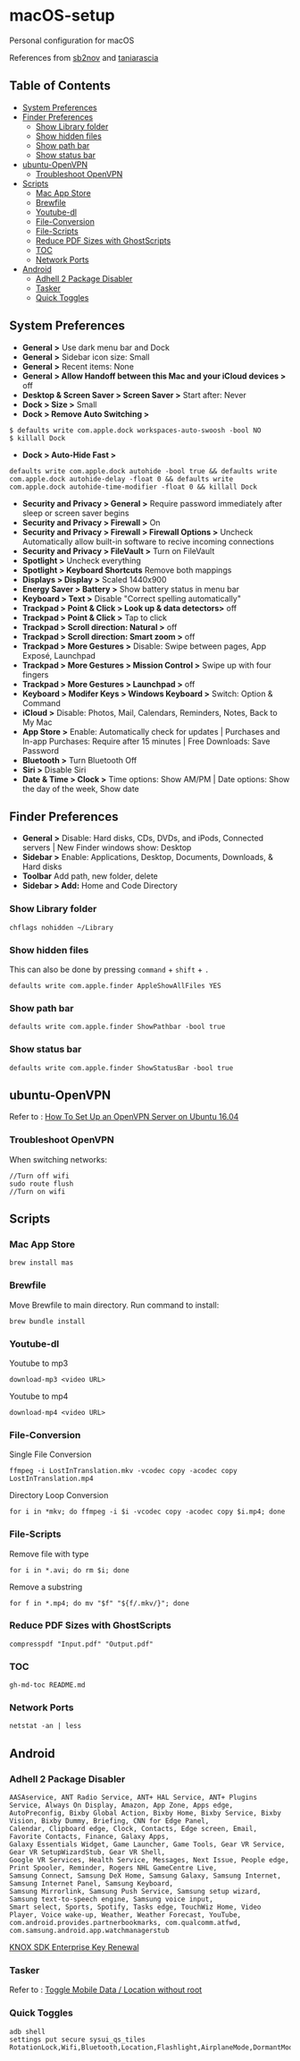 # macOS-setup

Personal configuration for macOS

References from [sb2nov](http://sourabhbajaj.com/mac-setup/) and [taniarascia](https://www.taniarascia.com/setting-up-a-brand-new-mac-for-development/)

## Table of Contents

  * [System Preferences](#system-preferences)
  * [Finder Preferences](#finder-preferences)
    * [Show Library folder](#show-library-folder)
    * [Show hidden files](#show-hidden-files)
    * [Show path bar](#show-path-bar)
    * [Show status bar](#show-status-bar)
  * [ubuntu\-OpenVPN](#ubuntu-openvpn)
    * [Troubleshoot OpenVPN](#troubleshoot-openvpn)
  * [Scripts](#scripts)
    * [Mac App Store](#mac-app-store)
    * [Brewfile](#brewfile)
    * [Youtube\-dl](#youtube-dl)
    * [File\-Conversion](#file-conversion)
    * [File\-Scripts](#file-scripts)
    * [Reduce PDF Sizes with GhostScripts](#reduce-pdf-sizes-with-ghostscripts)
    * [TOC](#toc)
    * [Network Ports](#network-ports)
  * [Android](#android)
    * [Adhell 2 Package Disabler](#adhell-2-package-disabler)
    * [Tasker](#tasker)
    * [Quick Toggles](#quick-toggles)

## System Preferences

- **General >** Use dark menu bar and Dock
- **General >** Sidebar icon size: Small
- **General >** Recent items: None
- **General > Allow Handoff between this Mac and your iCloud devices >** off
- **Desktop & Screen Saver > Screen Saver >** Start after: Never
- **Dock > Size >** Small
- **Dock > Remove Auto Switching >**

```
$ defaults write com.apple.dock workspaces-auto-swoosh -bool NO
$ killall Dock
```
- **Dock > Auto-Hide Fast >**


```
defaults write com.apple.dock autohide -bool true && defaults write com.apple.dock autohide-delay -float 0 && defaults write com.apple.dock autohide-time-modifier -float 0 && killall Dock
```

- **Security and Privacy > General >** Require password immediately after sleep or screen saver begins
- **Security and Privacy > Firewall >** On
- **Security and Privacy > Firewall > Firewall Options >** Uncheck Automatically allow built-in software to recive incoming connections
- **Security and Privacy > FileVault >** Turn on FileVault
- **Spotlight >** Uncheck everything
- **Spotlight > Keyboard Shortcuts** Remove both mappings
- **Displays > Display >** Scaled 1440x900
- **Energy Saver > Battery >** Show battery status in menu bar
- **Keyboard > Text >** Disable "Correct spelling automatically"
- **Trackpad > Point & Click > Look up & data detectors>** off
- **Trackpad > Point & Click >** Tap to click
- **Trackpad > Scroll direction: Natural >** off
- **Trackpad > Scroll direction: Smart zoom >** off
- **Trackpad > More Gestures >** Disable: Swipe between pages, App Exposé, Launchpad
- **Trackpad > More Gestures > Mission Control >** Swipe up with four fingers
- **Trackpad > More Gestures > Launchpad >** off
- **Keyboard > Modifer Keys > Windows Keyboard >** Switch: Option & Command 
- **iCloud >** Disable: Photos, Mail, Calendars, Reminders, Notes, Back to My Mac
- **App Store >** Enable: Automatically check for updates | Purchases and In-app Purchases: Require after 15 minutes | Free Downloads: Save Password
- **Bluetooth >** Turn Bluetooth Off
- **Siri >** Disable Siri
- **Date & Time > Clock >** Time options: Show AM/PM | Date options: Show the day of the week, Show date

## Finder Preferences

- **General >** Disable: Hard disks, CDs, DVDs, and iPods, Connected servers | New Finder windows show: Desktop 
- **Sidebar >** Enable: Applications, Desktop, Documents, Downloads, & Hard disks
- **Toolbar** Add path, new folder, delete
- **Sidebar > Add:** Home and Code Directory

### Show Library folder

```shell
chflags nohidden ~/Library
```

### Show hidden files

This can also be done by pressing `command` + `shift` + `.`

```shell
defaults write com.apple.finder AppleShowAllFiles YES
```

### Show path bar

```shell
defaults write com.apple.finder ShowPathbar -bool true
```

### Show status bar

```shell
defaults write com.apple.finder ShowStatusBar -bool true
```

## ubuntu-OpenVPN

Refer to : [How To Set Up an OpenVPN Server on Ubuntu 16.04](https://www.digitalocean.com/community/tutorials/how-to-set-up-an-openvpn-server-on-ubuntu-16-04)

### Troubleshoot OpenVPN

When switching networks:
```
//Turn off wifi
sudo route flush
//Turn on wifi
```

## Scripts

### Mac App Store

```shell
brew install mas
```

### Brewfile
Move Brewfile to main directory. Run command to install: 

```shell
brew bundle install

```

### Youtube-dl

Youtube to mp3

```
download-mp3 <video URL>
```

Youtube to mp4

```
download-mp4 <video URL>
```

### File-Conversion

Single File Conversion

```
ffmpeg -i LostInTranslation.mkv -vcodec copy -acodec copy LostInTranslation.mp4
```

Directory Loop Conversion 

```
for i in *mkv; do ffmpeg -i $i -vcodec copy -acodec copy $i.mp4; done
```

### File-Scripts

Remove file with type
```
for i in *.avi; do rm $i; done
```

Remove a substring
```
for f in *.mp4; do mv "$f" "${f/.mkv/}"; done
```

### Reduce PDF Sizes with GhostScripts

```
compresspdf "Input.pdf" "Output.pdf"
```

### TOC

```
gh-md-toc README.md
```

### Network Ports

```
netstat -an | less
```

## Android

### Adhell 2 Package Disabler

```
AASAservice, ANT Radio Service, ANT+ HAL Service, ANT+ Plugins Service, Always On Display, Amazon, App Zone, Apps edge,
AutoPreconfig, Bixby Global Action, Bixby Home, Bixby Service, Bixby Vision, Bixby Dummy, Briefing, CNN for Edge Panel,
Calendar, Clipboard edge, Clock, Contacts, Edge screen, Email, Favorite Contacts, Finance, Galaxy Apps, 
Galaxy Essentials Widget, Game Launcher, Game Tools, Gear VR Service, Gear VR SetupWizardStub, Gear VR Shell, 
Google VR Services, Health Service, Messages, Next Issue, People edge, Print Spooler, Reminder, Rogers NHL GameCentre Live,
Samsung Connect, Samsung DeX Home, Samsung Galaxy, Samsung Internet, Samsung Internet Panel, Samsung Keyboard, 
Samsung Mirrorlink, Samsung Push Service, Samsung setup wizard, Samsung text-to-speech engine, Samsung voice input, 
Smart select, Sports, Spotify, Tasks edge, TouchWiz Home, Video Player, Voice wake-up, Weather, Weather Forecast, YouTube,
com.android.provides.partnerbookmarks, com.qualcomm.atfwd, com.samsung.android.app.watchmanagerstub
```
[KNOX SDK Enterprise Key Renewal](https://seap.samsung.com/license-keys)

### Tasker

Refer to : [Toggle Mobile Data / Location without root](https://www.reddit.com/r/tasker/comments/4zsi0e/project_share_toggle_settings_eg_location_mobile/?st=IZ3F16S4&sh=d7061415)

### Quick Toggles 

```
adb shell
settings put secure sysui_qs_tiles RotationLock,Wifi,Bluetooth,Location,Flashlight,AirplaneMode,DormantMode,work,MobileData,Hotspot
``` 
